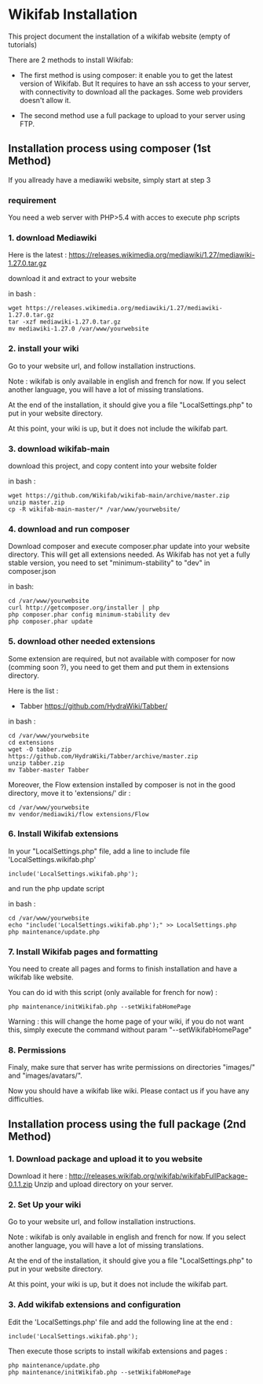 # Wikifab Installation

This project document the installation of a wikifab website (empty of tutorials)

There are 2 methods to install Wikifab:

* The first method is using composer: it enable you to get the latest version of Wikifab. But It requires to have an ssh access to your server, with connectivity to download all the packages. Some web providers doesn't allow it.

* The second method use a full package to upload to your server using FTP.


## Installation process using composer (1st Method)

If you allready have a mediawiki website, simply start at step 3

### requirement

You need a web server with PHP>5.4 with acces to execute php scripts

### 1. download Mediawiki

Here is the latest : https://releases.wikimedia.org/mediawiki/1.27/mediawiki-1.27.0.tar.gz

download it and extract to your website

in bash : 

	wget https://releases.wikimedia.org/mediawiki/1.27/mediawiki-1.27.0.tar.gz
	tar -xzf mediawiki-1.27.0.tar.gz
	mv mediawiki-1.27.0 /var/www/yourwebsite

### 2. install your wiki

Go to your website url, and follow installation instructions.

Note : wikifab is only available in english and french for now. If you select another language, you will have a lot of missing translations.

At the end of the installation, it should give you a file "LocalSettings.php" to put in your website directory.

At this point, your wiki is up, but it does not include the wikifab part.


### 3. download wikifab-main

download this project, and copy content into your website folder

in bash :

	wget https://github.com/Wikifab/wikifab-main/archive/master.zip
	unzip master.zip
	cp -R wikifab-main-master/* /var/www/yourwebsite/
	
### 4. download and run composer

Download composer and execute composer.phar update into your website directory. This will get all extensions needed.
As Wikifab has not yet a fully stable version, you need to set "minimum-stability" to "dev" in composer.json

in bash:

	cd /var/www/yourwebsite
	curl http://getcomposer.org/installer | php
	php composer.phar config minimum-stability dev
	php composer.phar update

### 5. download other needed extensions

Some extension are required, but not available with composer for now (comming soon ?), you need to get them and put them in extensions directory.

Here is the list : 
 * Tabber https://github.com/HydraWiki/Tabber/

in bash :

	cd /var/www/yourwebsite
	cd extensions
	wget -O tabber.zip  https://github.com/HydraWiki/Tabber/archive/master.zip
	unzip tabber.zip
	mv Tabber-master Tabber
	
Moreover, the Flow extension installed by composer is not in the good directory, move it to 'extensions/' dir :
	
	cd /var/www/yourwebsite
	mv vendor/mediawiki/flow extensions/Flow
	

### 6. Install Wikifab extensions

In your "LocalSettings.php" file, add a line to include  file 'LocalSettings.wikifab.php'

	include('LocalSettings.wikifab.php');

and run the php update script 


in bash :

	cd /var/www/yourwebsite
	echo "include('LocalSettings.wikifab.php');" >> LocalSettings.php
	php maintenance/update.php

### 7. Install Wikifab pages and formatting

You need to create all pages and forms to finish installation and have a wikifab like website.

You can do id with this script (only available for french for now) :

	php maintenance/initWikifab.php --setWikifabHomePage

Warning : this will change the home page of your wiki, if you do not want this, simply execute the command without param "--setWikifabHomePage"

### 8. Permissions

Finaly, make sure that server has write permissions on directories "images/" and "images/avatars/".

Now you should have a wikifab like wiki. Please contact us if you have any difficulties.


## Installation process using the full package (2nd Method)

### 1. Download package and upload it to you website

Download it here : http://releases.wikifab.org/wikifab/wikifabFullPackage-0.1.1.zip
Unzip and upload directory on your server.

### 2. Set Up your wiki

Go to your website url, and follow installation instructions.

Note : wikifab is only available in english and french for now. If you select another language, you will have a lot of missing translations.

At the end of the installation, it should give you a file "LocalSettings.php" to put in your website directory.

At this point, your wiki is up, but it does not include the wikifab part.

### 3. Add wikifab extensions and configuration

Edit the 'LocalSettings.php' file and add the following line at the end :

	include('LocalSettings.wikifab.php');
	
Then execute those scripts to install wikifab extensions and pages :

	php maintenance/update.php
	php maintenance/initWikifab.php --setWikifabHomePage
